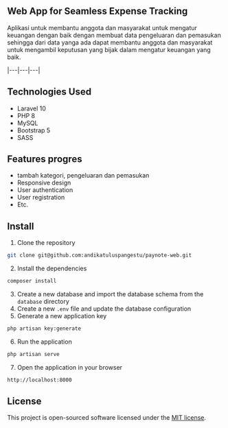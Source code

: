 ## Web App for Seamless Expense Tracking

Aplikasi untuk membantu anggota dan masyarakat untuk mengatur keuangan dengan baik dengan membuat data pengeluaran dan pemasukan sehingga dari data yanga ada dapat membantu anggota dan masyarakat untuk mengambil keputusan yang bijak dalam mengatur keuangan yang baik.


|---|---|---|

## Technologies Used
- Laravel 10
- PHP 8
- MySQL
- Bootstrap 5
- SASS

## Features progres
- tambah kategori, pengeluaran dan pemasukan
- Responsive design
- User authentication
- User registration
- Etc.

## Install
1. Clone the repository
```bash
git clone git@github.com:andikatuluspangestu/paynote-web.git
```

2. Install the dependencies
```bash
composer install
```

3. Create a new database and import the database schema from the `database` directory
4. Create a new `.env` file and update the database configuration
5. Generate a new application key
```bash
php artisan key:generate
```

6. Run the application
```bash
php artisan serve
```

7. Open the application in your browser
```bash
http://localhost:8000
```

## License
This project is open-sourced software licensed under the [MIT license](https://opensource.org/licenses/MIT).
